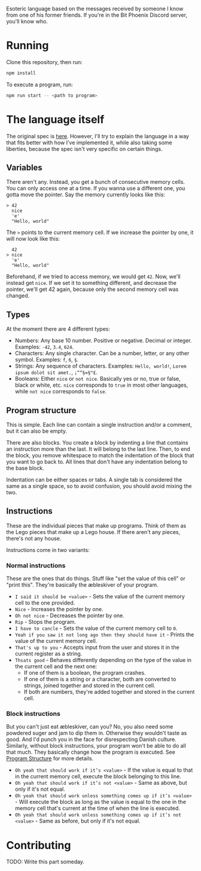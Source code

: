 Esoteric language based on the messages received by someone I know from one of his former friends. If you're in the Bit Phoenix Discord server, you'll know who.

# Running

Clone this repository, then run:
```bash
npm install
```
To execute a program, run:
```bash
npm run start -- <path to program>
```

# The language itself

The original spec is [here](https://docs.google.com/document/d/1H5gahL6ewn3uhVYLyNtz4FrBfW-hIC-oarWt_fe-TA4/edit?usp=sharing). However, I'll try to explain the language in a way that fits better with how I've implemented it, while also taking some liberties, because the spec isn't very specific on certain things.

## Variables

There aren't any. Instead, you get a bunch of consecutive memory cells. You can only access one at a time. If you wanna use a different one, you gotta move the pointer. Say the memory currently looks like this:
```
> 42
  nice
  'e'
  "Hello, world"
```

The `>` points to the current memory cell. If we increase the pointer by one, it will now look like this:
```
  42
> nice
  'e'
  "Hello, world"
```

Beforehand, if we tried to access memory, we would get `42`. Now, we'll instead get `nice`. If we set it to something different, and decrease the pointer,
we'll get 42 again, because only the second memory cell was changed.

## Types

At the moment there are 4 different types:
- Numbers: Any base 10 number. Positive or negative. Decimal or integer. Examples: `-42`, `3.4`, `624`.
- Characters: Any single character. Can be a number, letter, or any other symbol. Examples: `f`, `6`, `§`.
- Strings: Any sequence of characters. Examples: `Hello, world!`, `Lorem ipsum dolot sit amet.`, `¡““§∞§™£`.
- Booleans: Either `nice` or `not nice`. Basically yes or no, true or false, black or white, etc. `nice` corresponds to `true` in most other languages, while `not nice` corresponds to `false`.

## Program structure

This is simple. Each line can contain a single instruction and/or a comment, but it can also be empty.

There are also blocks. You create a block by indenting a line that contains an instruction more than the last. It will belong to the last line. Then, to end the block, you remove whitespace to match the indentation of the block that you want to go back to. All lines that don't have any indentation belong to the base block.

Indentation can be either spaces or tabs. A single tab is considered the same as a single space, so to avoid confusion, you should avoid mixing the two.

## Instructions

These are the individual pieces that make up programs. Think of them as the Lego pieces that make up a Lego house. If there aren't any pieces, there's not any house.

Instructions come in two variants:

### Normal instructions

These are the ones that do things. Stuff like "set the value of this cell" or "print this". They're basically the æbleskiver of your program.

- `I said it should be <value>` - Sets the value of the current memory cell to the one provided.
- `Nice` - Increases the pointer by one.
- `Oh not nice` - Decreases the pointer by one.
- `Rip` - Stops the program.
- `I have to cancle` - Sets the value of the current memory cell to `0`.
- `Yeah if you saw it not long ago then they should have it` - Prints the value of the current memory cell.
- `That's up to you` - Accepts input from the user and stores it in the current register as a string.
- `Thsats good` - Behaves differently depending on the type of the value in the current cell and the next one:
  - If one of them is a boolean, the program crashes.
  - If one of them is a string or a character, both are converted to strings, joined together and stored in the current cell.
  - If both are numbers, they're added together and stored in the current cell.

### Block instructions

But you can't just eat æbleskiver, can you? No, you also need some powdered suger and jam to dip them in. Otherwise they wouldn't taste as good. And I'd punch you in the face for disrespecting Danish culture. Similarly, without block instructions, your program won't be able to do all that much. They basically change how the program is executed. See [Program Structure](#program-structure) for more details.

- `Oh yeah that should work if it’s <value>` - If the value is equal to that in the current memory cell, execute the block belonging to this line.
- `Oh yeah that should work if it’s not <value>` - Same as above, but only if it's not equal.
- `Oh yeah that should work unless something comes up if it’s <value>` - Will execute the block as long as the value is equal to the one in the memory cell that's current at the time of when the line is executed.
- `Oh yeah that should work unless something comes up if it’s not <value>` - Same as before, but only if it's not equal.

# Contributing

TODO: Write this part someday. <!-- Probably not gonna happen lol. -->